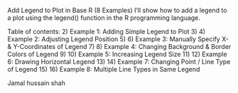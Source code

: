 Add Legend to Plot in Base R (8 Examples)
I’ll show how to add a legend to a plot using the legend() function in the R programming language.

Table of contents:
2) Example 1: Adding Simple Legend to Plot
3) 
4) Example 2: Adjusting Legend Position
5) 
6) Example 3: Manually Specify X- & Y-Coordinates of Legend
7) 
8) Example 4: Changing Background & Border Colors of Legend
9) 
10) Example 5: Increasing Legend Size
11) 
12) Example 6: Drawing Horizontal Legend
13) 
14) Example 7: Changing Point / Line Type of Legend
15) 
16) Example 8: Multiple Line Types in Same Legend 


Jamal hussain shah 
